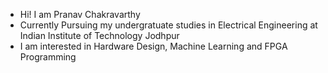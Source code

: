 - Hi! I am Pranav Chakravarthy
- Currently Pursuing my undergratuate studies in Electrical Engineering at Indian Institute of Technology Jodhpur
- I am interested in Hardware Design, Machine Learning and FPGA Programming

<!---
pranavchakravarthy/pranavchakravarthy is a ✨ special ✨ repository because its `README.md` (this file) appears on your GitHub profile.
You can click the Preview link to take a look at your changes.
--->
